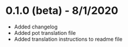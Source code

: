 # 0.1.0 (beta) - 8/1/2020

- Added changelog
- Added pot translation file
- Added translation instructions to readme file
